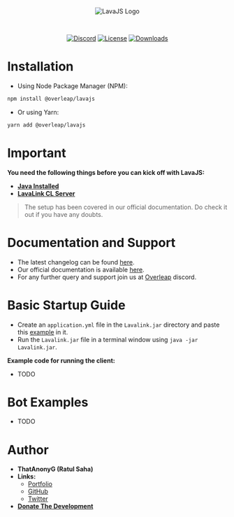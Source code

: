 <div align="center">
  <br />
  <p>
    <img src="https://cdn.discordapp.com/attachments/939789362156163102/950796900938969119/Lava.png" alt="LavaJS Logo" />
  </p>
  <br />
  <p>
    <a href="https://discord.gg/PmZBWBu89Y"><img src="https://discordapp.com/api/guilds/939268500302737480/widget.png?style=shield" alt="Discord" /></a>
    <a href="https://github.com/OverleapTechnologies/LavaJS/blob/master/LICENSE"><img src="https://img.shields.io/npm/l/@overleap/lavajs" alt="License" /></a>
    <a href="https://npmjs.com/package/@overleap/lavajs"><img src="https://img.shields.io/npm/dt/@overleap/lavajs" alt="Downloads" /></a>
  </p>
</div>

# Installation

- Using Node Package Manager (NPM):

```sh
npm install @overleap/lavajs
```

- Or using Yarn:

```sh
yarn add @overleap/lavajs
```

# Important

**You need the following things before you can kick off with LavaJS:**

- [**Java Installed**](https://www.java.com/en/download/)
- [**LavaLink CL Server**](https://ci.fredboat.com/viewLog.html?buildId=lastSuccessful&buildTypeId=Lavalink_Build&tab=artifacts&guest=1)

> The setup has been covered in our official documentation. Do check it out if you have any doubts.

# Documentation and Support

- The latest changelog can be found [here](https://ratulsaha.me/projects/lavajs/changelog).
- Our official documentation is available [here](https://ratulsaha.me/projects/lavajs).
- For any further query and support join us at [Overleap](https://discord.gg/PmZBWBu89Y) discord.

# Basic Startup Guide

- Create an `application.yml` file in the `Lavalink.jar` directory and paste this [example](https://ratulsaha.me/projects/lavajs/docs#setup) in it.
- Run the `Lavalink.jar` file in a terminal window using `java -jar Lavalink.jar`.

**Example code for running the client:**

- TODO

# Bot Examples

- TODO

# Author

- **ThatAnonyG (Ratul Saha)**
- **Links:**
  - [Portfolio](https://ratulsaha.me)
  - [GitHub](https://github.com/ThatAnonyG)
  - [Twitter](https://twitter.com/ThatAnonyG)
- [**Donate The Development**](https://paypal.me/thatratul)
